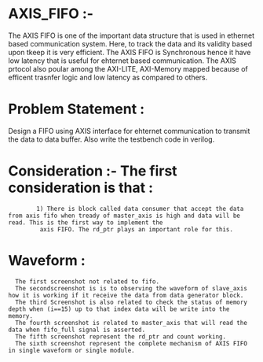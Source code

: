 # AXIS_FIFO :- 
The AXIS FIFO is one of the important data structure that is used in ethernet based communication system. Here, to track the data and its validity based upon tkeep it is very efficient.
The AXIS FIFO is Synchronous hence it have low latency that is useful for ehternet based communication.
The AXIS prtocol also poular among the AXI-LITE, AXI-Memory mapped because of efficent trasnfer logic and low latency as compared to others.
# Problem Statement : 
Design a FIFO using AXIS interface for ehternet communication to transmit the data to data buffer.
Also write the testbench code in verilog.

# Consideration :- The first consideration is that :
            1) There is block called data consumer that accept the data from axis fifo when tready of master_axis is high and data will be read. This is the first way to implement the 
             axis FIFO. The rd_ptr plays an important role for this.


# Waveform :
      The first screenshot not related to fifo.
      The secondscreenshot is is to observing the waveform of slave_axis how it is working if it receive the data from data generator block.
      The third Screenshot is also related to check the status of memory depth when (i==15) up to that index data will be write into the memory.
      The fourth screenshot is related to master_axis that will read the data when fifo_full signal is asserted.
      The fifth screenshot represent the rd_ptr and count working.
      The sixth screenshot represent the complete mechanism of AXIS FIFO in single waveform or single module.

      
             
